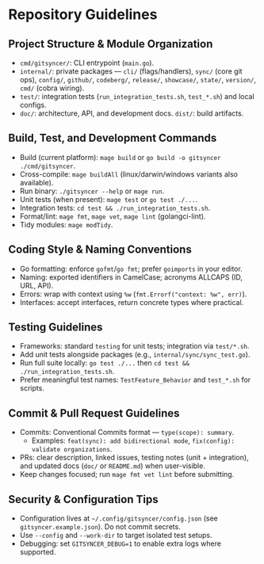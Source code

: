 # Repository Guidelines

## Project Structure & Module Organization
- `cmd/gitsyncer/`: CLI entrypoint (`main.go`).
- `internal/`: private packages — `cli/` (flags/handlers), `sync/` (core git ops), `config/`, `github/`, `codeberg/`, `release/`, `showcase/`, `state/`, `version/`, `cmd/` (cobra wiring).
- `test/`: integration tests (`run_integration_tests.sh`, `test_*.sh`) and local configs.
- `doc/`: architecture, API, and development docs. `dist/`: build artifacts.

## Build, Test, and Development Commands
- Build (current platform): `mage build` or `go build -o gitsyncer ./cmd/gitsyncer`.
- Cross-compile: `mage buildAll` (linux/darwin/windows variants also available).
- Run binary: `./gitsyncer --help` or `mage run`.
- Unit tests (when present): `mage test` or `go test ./...`.
- Integration tests: `cd test && ./run_integration_tests.sh`.
- Format/lint: `mage fmt`, `mage vet`, `mage lint` (golangci-lint).
- Tidy modules: `mage modTidy`.

## Coding Style & Naming Conventions
- Go formatting: enforce `gofmt`/`go fmt`; prefer `goimports` in your editor.
- Naming: exported identifiers in CamelCase; acronyms ALLCAPS (ID, URL, API).
- Errors: wrap with context using `%w` (`fmt.Errorf("context: %w", err)`).
- Interfaces: accept interfaces, return concrete types where practical.

## Testing Guidelines
- Frameworks: standard `testing` for unit tests; integration via `test/*.sh`.
- Add unit tests alongside packages (e.g., `internal/sync/sync_test.go`).
- Run full suite locally: `go test ./...` then `cd test && ./run_integration_tests.sh`.
- Prefer meaningful test names: `TestFeature_Behavior` and `test_*.sh` for scripts.

## Commit & Pull Request Guidelines
- Commits: Conventional Commits format — `type(scope): summary`.
  - Examples: `feat(sync): add bidirectional mode`, `fix(config): validate organizations`.
- PRs: clear description, linked issues, testing notes (unit + integration), and updated docs (`doc/` or `README.md`) when user-visible.
- Keep changes focused; run `mage fmt vet lint` before submitting.

## Security & Configuration Tips
- Configuration lives at `~/.config/gitsyncer/config.json` (see `gitsyncer.example.json`). Do not commit secrets.
- Use `--config` and `--work-dir` to target isolated test setups.
- Debugging: set `GITSYNCER_DEBUG=1` to enable extra logs where supported.
